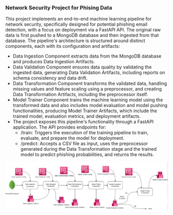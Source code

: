 ### Network Security Project for Phising Data

This project implements an end-to-end machine learning pipeline for network security, specifically designed for potential phishing email detection, with a focus on deployment via a FastAPI API. The original raw data is first pushed to a MongoDB database and then ingested from that database. The pipeline's architecture is structured around distinct components, each with its configuration and artifacts:
 * Data Ingestion Component extracts data from the MongoDB database and produces Data Ingestion Artifacts.
 * Data Validation Component ensures data quality by validating the ingested data, generating Data Validation Artifacts, including reports on schema consistency and data drift.
 * Data Transformation Component transforms the validated data, handling missing values and feature scaling using a preprocessor, and creating Data Transformation Artifacts, including the preprocessor itself.
 * Model Trainer Component trains the machine learning model using the transformed data and also includes model evaluation and model pushing functionalities, producing Model Trainer Artifacts, which include the trained model, evaluation metrics, and deployment artifacts.
 * The project exposes this pipeline's functionality through a FastAPI application. The API provides endpoints for:
    - /train: Triggers the execution of the training pipeline to train, evaluate, and prepare the model for deployment.
    - /predict: Accepts a CSV file as input, uses the preprocessor generated during the Data Transformation stage and the trained model to predict phishing probabilities, and returns the results.


![Project Structure](https://github.com/soumasnigdha/networksecurity/blob/main/project_structure.png)
